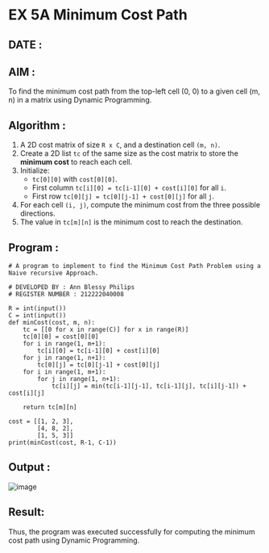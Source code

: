 # EX 5A Minimum Cost Path
## DATE : 
## AIM : 
To find the minimum cost path from the top-left cell (0, 0) to a given cell (m, n) in a matrix using Dynamic Programming.

## Algorithm :

1. A 2D cost matrix of size `R x C`, and a destination cell `(m, n)`.
2. Create a 2D list `tc` of the same size as the cost matrix to store the **minimum cost** to reach each cell.
3. Initialize:
   - `tc[0][0]` with `cost[0][0]`.
   - First column `tc[i][0] = tc[i-1][0] + cost[i][0]` for all `i`.
   - First row `tc[0][j] = tc[0][j-1] + cost[0][j]` for all `j`.
4. For each cell `(i, j)`, compute the minimum cost from the three possible directions.
5. The value in `tc[m][n]` is the minimum cost to reach the destination.

## Program :
```
# A program to implement to find the Minimum Cost Path Problem using a  Naive recursive Approach.

# DEVELOPED BY : Ann Blessy Philips
# REGISTER NUMBER : 212222040008

R = int(input())
C = int(input())
def minCost(cost, m, n):
    tc = [[0 for x in range(C)] for x in range(R)]
    tc[0][0] = cost[0][0]
    for i in range(1, m+1):
        tc[i][0] = tc[i-1][0] + cost[i][0]
    for j in range(1, n+1):
        tc[0][j] = tc[0][j-1] + cost[0][j]
    for i in range(1, m+1):
        for j in range(1, n+1):
            tc[i][j] = min(tc[i-1][j-1], tc[i-1][j], tc[i][j-1]) + cost[i][j]
 
    return tc[m][n]
 
cost = [[1, 2, 3],
        [4, 8, 2],
        [1, 5, 3]]
print(minCost(cost, R-1, C-1))
```

## Output :
![image](https://github.com/user-attachments/assets/37851dc4-d7db-4a50-9242-982297aec3e4)

## Result:
Thus, the program was executed successfully for computing the minimum cost path using Dynamic Programming.

